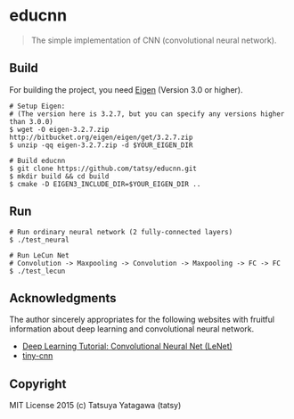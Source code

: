 educnn
===

> The simple implementation of CNN (convolutional neural network).

## Build

For building the project, you need [Eigen](http://eigen.tuxfamily.org/index.php) (Version 3.0 or higher).

```shell
# Setup Eigen:
# (The version here is 3.2.7, but you can specify any versions higher than 3.0.0)
$ wget -O eigen-3.2.7.zip http://bitbucket.org/eigen/eigen/get/3.2.7.zip
$ unzip -qq eigen-3.2.7.zip -d $YOUR_EIGEN_DIR

# Build educnn
$ git clone https://github.com/tatsy/educnn.git
$ mkdir build && cd build
$ cmake -D EIGEN3_INCLUDE_DIR=$YOUR_EIGEN_DIR ..
```

## Run

```shell
# Run ordinary neural network (2 fully-connected layers)
$ ./test_neural

# Run LeCun Net
# Convolution -> Maxpooling -> Convolution -> Maxpooling -> FC -> FC
$ ./test_lecun
```

## Acknowledgments

The author sincerely appropriates for the following websites with fruitful information about deep learning and convolutional neural network.

* [Deep Learning Tutorial: Convolutional Neural Net (LeNet)](http://deeplearning.net/tutorial/lenet.html)
* [tiny-cnn](https://github.com/nyanp/tiny-cnn)

## Copyright

MIT License 2015 (c) Tatsuya Yatagawa (tatsy)
